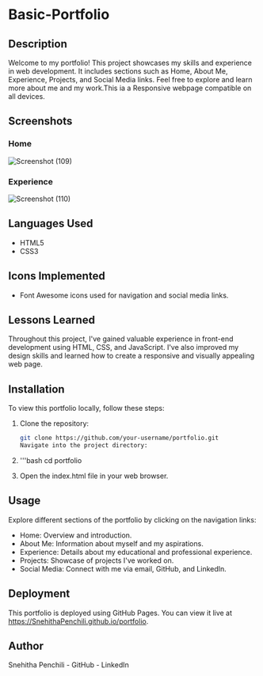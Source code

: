 # Basic-Portfolio

## Description

Welcome to my portfolio! This project showcases my skills and experience in web development. It includes sections such as Home, About Me, Experience, Projects, and Social Media links. Feel free to explore and learn more about me and my work.This ia a Responsive webpage compatible on all devices.

## Screenshots
### Home
![Screenshot (109)](https://github.com/SnehithaPenchili/Basic-Portfolio/assets/172914956/05a13466-bcf2-49b8-b5f4-ca833313e469)
### Experience
![Screenshot (110)](https://github.com/SnehithaPenchili/Basic-Portfolio/assets/172914956/ec08eaf1-bddb-4c4d-8896-5eb1daee183b)
## Languages Used
- HTML5
- CSS3

## Icons Implemented

- Font Awesome icons used for navigation and social media links.

## Lessons Learned

Throughout this project, I've gained valuable experience in front-end development using HTML, CSS, and JavaScript. I've also improved my design skills and learned how to create a responsive and visually appealing web page.

## Installation

To view this portfolio locally, follow these steps:

1. Clone the repository:

   ```bash
   git clone https://github.com/your-username/portfolio.git
   Navigate into the project directory:

 2.  '''bash
     cd portfolio
3.   Open the index.html file in your web browser.

## Usage
Explore different sections of the portfolio by clicking on the navigation links:

+ Home: Overview and introduction.
+ About Me: Information about myself and my aspirations.
+ Experience: Details about my educational and professional experience.
+ Projects: Showcase of projects I've worked on.
+ Social Media: Connect with me via email, GitHub, and LinkedIn.
## Deployment
This portfolio is deployed using GitHub Pages. You can view it live at https://SnehithaPenchili.github.io/portfolio.

## Author
Snehitha Penchili - GitHub - LinkedIn
